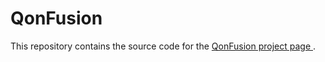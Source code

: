 # QonFusion 

This repository contains the source code for the
[QonFusion project page ](https://boltzmannentropy.github.io/qonfusion.github.io/).

